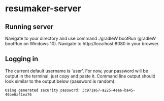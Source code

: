# resumaker-server

## Running server

Navigate to your directory and use command ./gradleW bootRun (gradleW bootRun on Windows 10). Navigate to http://localhost:8080 in your browser.

## Logging in
The current default username is 'user'. For now, your password will be output in the terminal, just copy and paste it. Command line output should look similar to the output below (password is random):
```
Using generated security password: 3c971a67-a225-4ea6-ba45-46be6a41ea76
```
